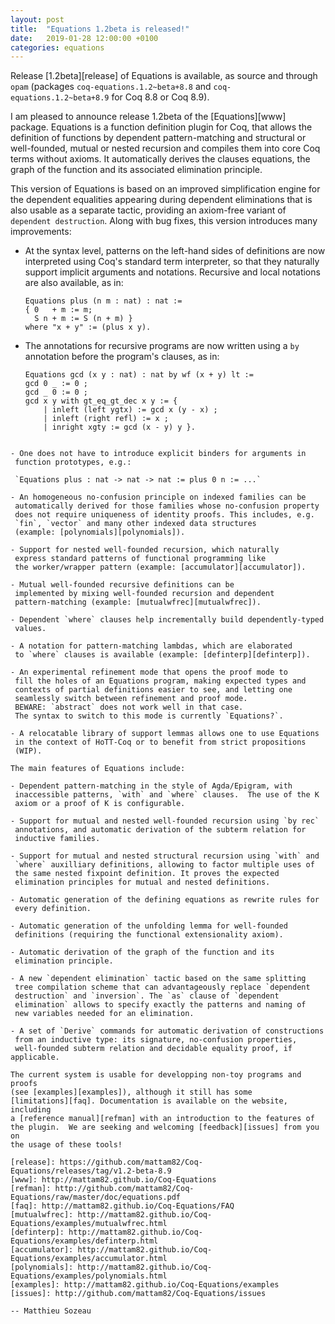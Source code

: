 ```yaml
---
layout: post
title:  "Equations 1.2beta is released!"
date:   2019-01-28 12:00:00 +0100
categories: equations
---
```


Release [1.2beta][release] of Equations is available, as source and
through `opam` (packages `coq-equations.1.2~beta+8.8` and
`coq-equations.1.2~beta+8.9` for Coq 8.8 or Coq 8.9).

  I am pleased to announce release 1.2beta of the [Equations][www]
package. Equations is a function definition plugin for Coq, that allows
the definition of functions by dependent pattern-matching and structural
or well-founded, mutual or nested recursion and compiles them into core
Coq terms without axioms. It automatically derives the clauses
equations, the graph of the function and its associated elimination
principle.

  This version of Equations is based on an improved simplification engine
for the dependent equalities appearing during dependent eliminations
that is also usable as a separate tactic, providing an axiom-free
variant of `dependent destruction`. Along with bug fixes, this version
introduces many improvements:

  - At the syntax level, patterns on the left-hand sides of definitions
	are now interpreted using Coq's standard term interpreter, so that
	they naturally support implicit arguments and notations. Recursive
	and local notations are also available, as in:

	```
	Equations plus (n m : nat) : nat :=
	{ 0   + m := m;
	  S n + m := S (n + m) }
    where "x + y" := (plus x y).
	```

  - The annotations for recursive programs are now written using a 
	`by` annotation before the program's clauses, as in:
	
	```
	Equations gcd (x y : nat) : nat by wf (x + y) lt :=
	gcd 0 _ := 0 ;
	gcd _ 0 := 0 ;
	gcd x y with gt_eq_gt_dec x y := {
		| inleft (left ygtx) := gcd x (y - x) ;
		| inleft (right refl) := x ;
		| inright xgty := gcd (x - y) y }.
   ```

  - One does not have to introduce explicit binders for arguments in
	function prototypes, e.g.:
	
	`Equations plus : nat -> nat -> nat := plus 0 n := ...`

  - An homogeneous no-confusion principle on indexed families can be 
	automatically derived for those families whose no-confusion property
	does not require uniqueness of identity proofs. This includes, e.g. 
	`fin`, `vector` and many other indexed data structures 
	(example: [polynomials][polynomials]).

  - Support for nested well-founded recursion, which naturally
	express standard patterns of functional programming like
	the worker/wrapper pattern (example: [accumulator][accumulator]).	

  - Mutual well-founded recursive definitions can be
    implemented by mixing well-founded recursion and dependent
    pattern-matching (example: [mutualwfrec][mutualwfrec]).

  - Dependent `where` clauses help incrementally build dependently-typed
	values.
	
  - A notation for pattern-matching lambdas, which are elaborated 
	to `where` clauses is available (example: [definterp][definterp]).

  - An experimental refinement mode that opens the proof mode to
	fill the holes of an Equations program, making expected types and
    contexts of partial definitions easier to see, and letting one
	seamlessly switch between refinement and proof mode.
	BEWARE: `abstract` does not work well in that case. 
	The syntax to switch to this mode is currently `Equations?`.
	
  - A relocatable library of support lemmas allows one to use Equations
    in the context of HoTT-Coq or to benefit from strict propositions
    (WIP).

The main features of Equations include:

  - Dependent pattern-matching in the style of Agda/Epigram, with
    inaccessible patterns, `with` and `where` clauses.  The use of the K
    axiom or a proof of K is configurable.
	
  - Support for mutual and nested well-founded recursion using `by rec`
    annotations, and automatic derivation of the subterm relation for
    inductive families. 
	
  - Support for mutual and nested structural recursion using `with` and
    `where` auxilliary definitions, allowing to factor multiple uses of
    the same nested fixpoint definition. It proves the expected
    elimination principles for mutual and nested definitions.
  
  - Automatic generation of the defining equations as rewrite rules for
    every definition.
  
  - Automatic generation of the unfolding lemma for well-founded
    definitions (requiring the functional extensionality axiom).
  
  - Automatic derivation of the graph of the function and its
    elimination principle.
  
  - A new `dependent elimination` tactic based on the same splitting
    tree compilation scheme that can advantageously replace `dependent
    destruction` and `inversion`. The `as` clause of `dependent
    elimination` allows to specify exactly the patterns and naming of
    new variables needed for an elimination.
  
  - A set of `Derive` commands for automatic derivation of constructions
    from an inductive type: its signature, no-confusion properties,
    well-founded subterm relation and decidable equality proof, if applicable.

The current system is usable for developping non-toy programs and proofs
(see [examples][examples]), although it still has some
[limitations][faq]. Documentation is available on the website, including
a [reference manual][refman] with an introduction to the features of
the plugin.  We are seeking and welcoming [feedback][issues] from you on
the usage of these tools!

[release]: https://github.com/mattam82/Coq-Equations/releases/tag/v1.2-beta-8.9
[www]: http://mattam82.github.io/Coq-Equations
[refman]: http://github.com/mattam82/Coq-Equations/raw/master/doc/equations.pdf
[faq]: http://mattam82.github.io/Coq-Equations/FAQ
[mutualwfrec]: http://mattam82.github.io/Coq-Equations/examples/mutualwfrec.html
[definterp]: http://mattam82.github.io/Coq-Equations/examples/definterp.html
[accumulator]: http://mattam82.github.io/Coq-Equations/examples/accumulator.html
[polynomials]: http://mattam82.github.io/Coq-Equations/examples/polynomials.html
[examples]: http://mattam82.github.io/Coq-Equations/examples
[issues]: http://github.com/mattam82/Coq-Equations/issues

-- Matthieu Sozeau

